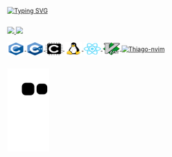 
[![Typing SVG](https://readme-typing-svg.herokuapp.com?font=Fira+Code&size=24&pause=1000&repeat=false&width=435&lines=Hi!+I+am+Thiago+Marques)](https://github.com/thiagoms15)

##

 <div>
  <a href="https://github.com/thiagoms15">
  <img height="180em" src="https://github-readme-stats.vercel.app/api?username=thiagoms15&show_icons=true&theme=calm&include_all_commits=true&count_private=true"/>
  <img height="180em" src="https://github-readme-stats.vercel.app/api/top-langs/?username=thiagoms15&layout=compact&langs_count=8&theme=calm&hide=html"/>
</div>
    
<div style="display: inline_block"><br>
  <img align="center" alt="Thiago-c" height="30" width="40" src="https://raw.githubusercontent.com/devicons/devicon/master/icons/c/c-original.svg">
  <img align="center" alt="Thiago-cpp" height="30" width="40" src="https://raw.githubusercontent.com/devicons/devicon/master/icons/cplusplus/cplusplus-original.svg">
  <img align="center" alt="Thiago-embedded" height="30" width="40" src="https://raw.githubusercontent.com/devicons/devicon/master/icons/embeddedc/embeddedc-original.svg">
  <img align="center" alt="Thiago-linux" height="30" width="40" src="https://raw.githubusercontent.com/devicons/devicon/master/icons/linux/linux-original.svg">
  <img align="center" alt="Thiago-react" height="30" width="40" src="https://raw.githubusercontent.com/devicons/devicon/master/icons/react/react-original.svg">
  <img align="center" alt="Thiago-vim" height="30" width="40" src="https://raw.githubusercontent.com/devicons/devicon/master/icons/vim/vim-original.svg">
  <img align="center" alt="Thiago-nvim" height="30" width="40" src="https://avatars.githubusercontent.com/u/6471485?s=200&v=4">
</div>
  
  ##
 
<div>

  ![Snake animation](https://github.com/thiagoms15/thiagoms15/blob/output/github-contribution-grid-snake.svg)
</div>
